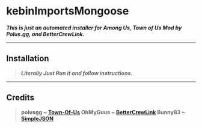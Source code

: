 # kebinImportsMongoose
 ***This is just an automated installer for Among Us, Town of Us Mod by Polus.gg, and BetterCrewLink.***

 ---

 ## Installation
 > ***Literally Just Run it and follow instructions.***
 
 ---

 ## Credits
 > **polusgg ~ [Town-Of-Us](https://github.com/polusgg/Town-Of-Us)
 > OhMyGuus ~ [BetterCrewLink](https://github.com/OhMyGuus/BetterCrewLink)
 > Bunny83 ~ [SimpleJSON](https://github.com/Bunny83/SimpleJSON)**